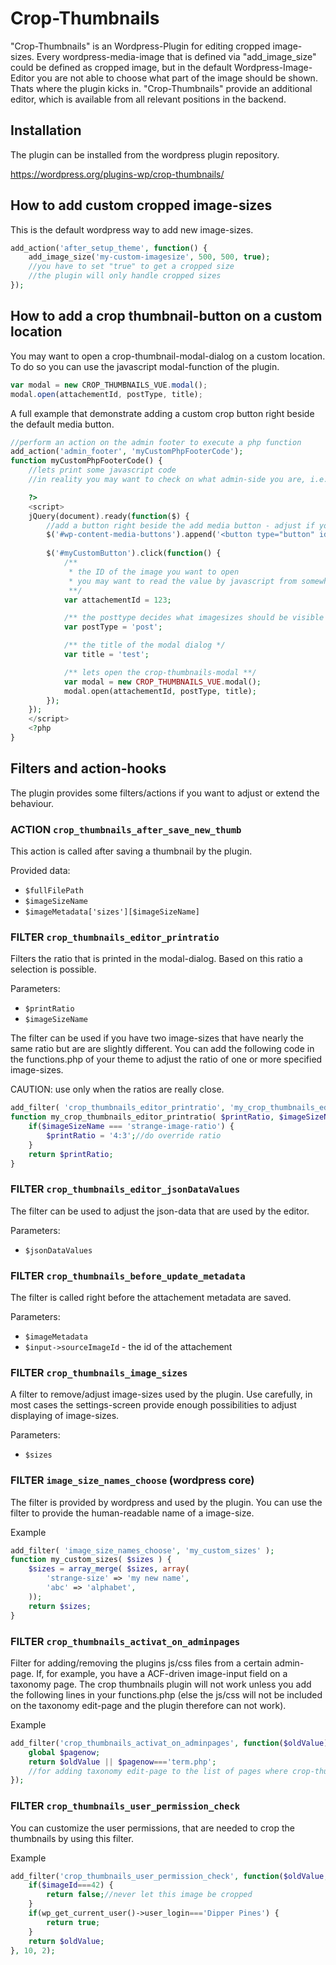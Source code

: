 # Crop-Thumbnails

"Crop-Thumbnails" is an Wordpress-Plugin for editing cropped image-sizes. Every wordpress-media-image that is defined via "add_image_size" could be defined as cropped image, but in the default Wordpress-Image-Editor you are not able to choose what part of the image should be shown. Thats where the plugin kicks in. "Crop-Thumbnails" provide an additional editor, which is available from all relevant positions in the backend.

## Installation

The plugin can be installed from the wordpress plugin repository. 

https://wordpress.org/plugins-wp/crop-thumbnails/

## How to add custom cropped image-sizes
This is the default wordpress way to add new image-sizes. 
```php
add_action('after_setup_theme', function() {
	add_image_size('my-custom-imagesize', 500, 500, true);
	//you have to set "true" to get a cropped size
	//the plugin will only handle cropped sizes
});
```

## How to add a crop thumbnail-button on a custom location
You may want to open a crop-thumbnail-modal-dialog on a custom location. To do so you can use the javascript modal-function of the plugin.

```javascript
var modal = new CROP_THUMBNAILS_VUE.modal();
modal.open(attachementId, postType, title);
```

A full example that demonstrate adding a custom crop button right beside the default media button.

```php
//perform an action on the admin footer to execute a php function
add_action('admin_footer', 'myCustomPhpFooterCode');
function myCustomPhpFooterCode() {
	//lets print some javascript code
	//in reality you may want to check on what admin-side you are, i.e. by the use of 'get_current_screen()'

	?>
	<script>
	jQuery(document).ready(function($) {
		//add a button right beside the add media button - adjust if you want the button somewhere else
		$('#wp-content-media-buttons').append('<button type="button" id="myCustomButton" class="button">my custom crop button</button>');
		
		$('#myCustomButton').click(function() {
			/** 
			 * the ID of the image you want to open
			 * you may want to read the value by javascript from somewhere
			 **/
			var attachementId = 123;

			/** the posttype decides what imagesizes should be visible - see settings **/
			var postType = 'post';

			/** the title of the modal dialog */
			var title = 'test';

			/** lets open the crop-thumbnails-modal **/
			var modal = new CROP_THUMBNAILS_VUE.modal();
			modal.open(attachementId, postType, title);
		});
	});
	</script>
	<?php
}
```

## Filters and action-hooks
The plugin provides some filters/actions if you want to adjust or extend the behaviour.

### ACTION `crop_thumbnails_after_save_new_thumb`
This action is called after saving a thumbnail by the plugin.

Provided data:
* `$fullFilePath`
* `$imageSizeName`
* `$imageMetadata['sizes'][$imageSizeName]`



### FILTER `crop_thumbnails_editor_printratio`

Filters the ratio that is printed in the modal-dialog. Based on this ratio a selection is possible.

Parameters:
* `$printRatio`
* `$imageSizeName`

The filter can be used if you have two image-sizes that have nearly the same ratio but are are slightly different. You can add the following code in the functions.php of your theme to adjust the ratio of one or more specified image-sizes.

CAUTION: use only when the ratios are really close.

```php
add_filter( 'crop_thumbnails_editor_printratio', 'my_crop_thumbnails_editor_printratio', 10, 2);
function my_crop_thumbnails_editor_printratio( $printRatio, $imageSizeName) {
	if($imageSizeName === 'strange-image-ratio') {
		$printRatio = '4:3';//do override ratio
	}
	return $printRatio;
}
```



### FILTER `crop_thumbnails_editor_jsonDataValues`

The filter can be used to adjust the json-data that are used by the editor.

Parameters:
* `$jsonDataValues`



### FILTER `crop_thumbnails_before_update_metadata`

The filter is called right before the attachement metadata are saved.

Parameters:
* `$imageMetadata`
* `$input->sourceImageId` - the id of the attachement



### FILTER `crop_thumbnails_image_sizes`

A filter to remove/adjust image-sizes used by the plugin. Use carefully, in most cases the settings-screen provide enough possibilities to adjust displaying of image-sizes.

Parameters:
* `$sizes`



### FILTER `image_size_names_choose` (wordpress core)

The filter is provided by wordpress and used by the plugin. You can use the filter to provide the human-readable name of a image-size.

Example
```php
add_filter( 'image_size_names_choose', 'my_custom_sizes' );
function my_custom_sizes( $sizes ) {
	$sizes = array_merge( $sizes, array(
		'strange-size' => 'my new name',
		'abc' => 'alphabet',
	));
	return $sizes;
}
```

### FILTER `crop_thumbnails_activat_on_adminpages`

Filter for adding/removing the plugins js/css files from a certain admin-page. If, for example, you have a ACF-driven image-input field on a taxonomy page. The crop thumbnails plugin will not work unless you add the following lines in your functions.php (else the js/css will not be included on the taxonomy edit-page and the plugin therefore can not work).

Example
```php
add_filter('crop_thumbnails_activat_on_adminpages', function($oldValue) {
	global $pagenow;
	return $oldValue || $pagenow==='term.php';
	//for adding taxonomy edit-page to the list of pages where crop-thumbnails work
});
```

### FILTER `crop_thumbnails_user_permission_check`

You can customize the user permissions, that are needed to crop the thumbnails by using this filter.

Example
```php
add_filter('crop_thumbnails_user_permission_check', function($oldValue, $imageId) {
	if($imageId===42) {
		return false;//never let this image be cropped
	}
	if(wp_get_current_user()->user_login==='Dipper Pines') {
		return true;
	}
	return $oldValue;
}, 10, 2);
```